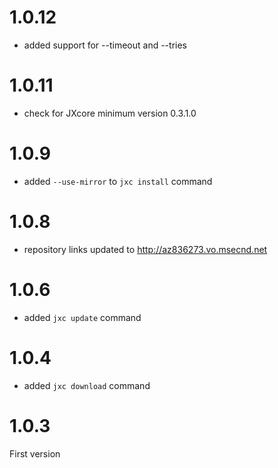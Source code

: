 # 1.0.12

* added support for --timeout and --tries

# 1.0.11

* check for JXcore minimum version 0.3.1.0

# 1.0.9

* added `--use-mirror` to `jxc install` command

# 1.0.8

* repository links updated to http://az836273.vo.msecnd.net

# 1.0.6

* added `jxc update` command

# 1.0.4

* added `jxc download` command

# 1.0.3

First version
